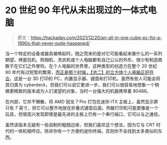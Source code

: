 # 20 世纪 90 年代从未出现过的一体式电脑

> 原文：<https://hackaday.com/2021/12/20/an-all-in-one-cube-pc-for-a-1990s-that-never-quite-happened/>

当一个特定的设备或器具被唤起时，随之而来的是对它可能看起来像什么的一系列期望。烤面包机、照相机、洗衣机或个人电脑都有自己公认的外形，很少有制造商敢于在它们之外冒险。在个人电脑的世界里，这种类型的创造力在整个 20 世纪 90 年代有过短暂的繁荣，[而正是那个时候，【池二】的立方体个人电脑正好符合](https://www.ikejima.org/projects/2021111-portablecubepc.html)。这是一台 3D 打印的 PC，内置显示器、键盘和打印机，虽然有些人可能会将其归类为 cyberdeck，但我们可以说它更进一步，我们可以很容易地想象一个稍微更精致的版本成为人们渴望的对象，当时一台强大的机器携带着 80486。

在内部，它并不懒散，将 AMD 锐龙 7 Pro 打包在迷你 ITX 主板上，虽然显示屏只有 7 英寸，但它可以整齐地放在折叠式键盘后面。热敏打印机可能更像是一个玩具，但很高兴发现即使是最先进的主板上仍有一个串行端口，它可以与之通信。

虽然该版本无疑有一些自制的粗糙边缘，但我们喜欢这个想法，因为它与 CRT 时代的一体机相呼应。除非你有一个方便的迷你终端，否则你不会找到太多类似的东西。